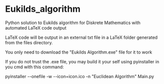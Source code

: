 # Eukilds_algorithm
Python solution to Eukilds algorithm for Diskrete Mathematics with automated LaTeX code output

LaTeX code will be output in an external txt file in a LaTeX folder generated from the files directory.

You only need to download the "Eukilds Algorithm.exe" file for it to work

If you do not trust the .exe file, you may build it your self using pyinstaller in you cmd with this command:

pyinstaller --onefile -w --icon=icon.ico -n "Euclidean Algorithm" Main.py
